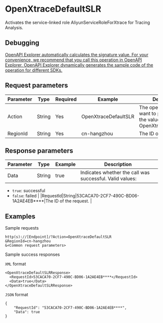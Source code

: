 # OpenXtraceDefaultSLR

Activates the service-linked role AliyunServiceRoleForXtrace for Tracing Analysis.

## Debugging

[OpenAPI Explorer automatically calculates the signature value. For your convenience, we recommend that you call this operation in OpenAPI Explorer. OpenAPI Explorer dynamically generates the sample code of the operation for different SDKs.](https://api.aliyun.com/#product=ARMS&api=OpenXtraceDefaultSLR&type=RPC&version=2019-08-08)

## Request parameters

|Parameter|Type|Required|Example|Description|
|---------|----|--------|-------|-----------|
|Action|String|Yes|OpenXtraceDefaultSLR|The operation that you want to perform. Set the value to OpenXtraceDefaultSLR. |
|RegionId|String|Yes|cn-hangzhou|The ID of the region. |

## Response parameters

|Parameter|Type|Example|Description|
|---------|----|-------|-----------|
|Data|String|true|Indicates whether the call was successful. Valid values:

 -   `true`: successful
-   `false`: failed |
|RequestId|String|53CACA70-2CF7-490C-BD06-1A2AE4EB\*\*\*\*|The ID of the request. |

## Examples

Sample requests

```
http(s)://[Endpoint]/?Action=OpenXtraceDefaultSLR
&RegionId=cn-hangzhou
&<Common request parameters>
```

Sample success responses

`XML` format

```
<OpenXtraceDefaultSLRResponse>
  <RequestId>53CACA70-2CF7-490C-BD06-1A2AE4EB****</RequestId>
  <Data>true</Data>
</OpenXtraceDefaultSLRResponse>
```

`JSON` format

```
{
    "RequestId": "53CACA70-2CF7-490C-BD06-1A2AE4EB****",
    "Data": true
}
```

